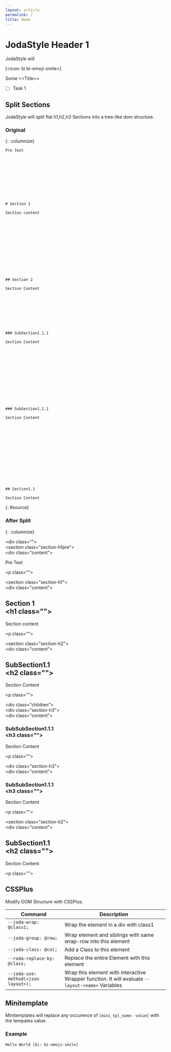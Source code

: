 ```yaml
---
layout: article
permalink: /
title: Home
---
```





# JodaStyle Header 1

JodaStyle will 

[<icon: bi bi-emoji-smile>]

Some ==Title==

- [ ] Task 1

## Split Sections

JodaStyle will split flat h1,h2,h3 Sections into a tree-like dom structure.


### Original
{: .columnize}

```
Pre Text











# Section 1

Section content














## Section 2

Section Content









### SubSection1.1.1

Section Content














### SubSection1.1.1

Section Content















## Section1.1

Section Content

```
{: #source}

### After Split
{: .columnize}



<div class="debug"><div class="joda-visualize">&lt;div  class=""&gt;</div><section class="section-h1pre"><div class="joda-visualize">&lt;section  class="section-h1pre"&gt;</div><div class="content"><div class="joda-visualize">&lt;div  class="content"&gt;</div><p>Pre Text<div class="joda-visualize">&lt;p  class=""&gt;</div></p></div></section><section class="section-h1" style=""><div class="joda-visualize">&lt;section  class="section-h1"&gt;</div><div class="content"><div class="joda-visualize">&lt;div  class="content"&gt;</div><h1 id="section-1">Section 1<div class="joda-visualize">&lt;h1  class=""&gt;</div></h1><p>Section content<div class="joda-visualize">&lt;p  class=""&gt;</div></p></div></section><section class="section-h2" style=""><div class="joda-visualize">&lt;section  class="section-h2"&gt;</div><div class="content"><div class="joda-visualize">&lt;div  class="content"&gt;</div><h2 id="subsection11">SubSection1.1<div class="joda-visualize">&lt;h2  class=""&gt;</div></h2><p>Section Content<div class="joda-visualize">&lt;p  class=""&gt;</div></p></div><div class="children"><div class="joda-visualize">&lt;div  class="children"&gt;</div><div class="section-h3" style=""><div class="joda-visualize">&lt;div  class="section-h3"&gt;</div><div class="content"><div class="joda-visualize">&lt;div  class="content"&gt;</div><h3 id="subsubsection111">SubSubSection1.1.1<div class="joda-visualize">&lt;h3  class=""&gt;</div></h3><p>Section Content<div class="joda-visualize">&lt;p  class=""&gt;</div></p></div></div><div class="section-h3" style=""><div class="joda-visualize">&lt;div  class="section-h3"&gt;</div><div class="content"><div class="joda-visualize">&lt;div  class="content"&gt;</div><h3 id="subsubsection111-1">SubSubSection1.1.1<div class="joda-visualize">&lt;h3  class=""&gt;</div></h3><p>Section Content<div class="joda-visualize">&lt;p  class=""&gt;</div></p></div></div></div></section><section class="section-h2" style=""><div class="joda-visualize">&lt;section  class="section-h2"&gt;</div><div class="content"><div class="joda-visualize">&lt;div  class="content"&gt;</div><h2 id="subsection11-1">SubSection1.1<div class="joda-visualize">&lt;h2  class=""&gt;</div></h2><p>Section Content<div class="joda-visualize">&lt;p  class=""&gt;</div></p></div></section></div>


## CSSPlus

Modify DOM Structure with CSSPlus.


| Command                              | Description                                                                                       |
|--------------------------------------|---------------------------------------------------------------------------------------------------|
| `--joda-wrap: @class1;`              | Wrap the element in a div with class1                                                             |
| `--joda-group: @row;`                | Wrap element and siblings with same wrap-row into this element                                    |
| `--joda-class: @col;`                | Add a Class to this element                                                                       |
| `--roda-replace-by: @class;`         | Replace the entire Element with this element                                                      |
| `--joda-use: method(<json layout>);` | Wrap this element with interactive Wrapper function. It will evaluate `--layout-<name>` Variables |


## Minitemplate

Minitemplates will replace any occurence of `[mini_tpl_name: value]` with the tempates value.

### Example

```
Hello World [bi: bi-emoji-smile]
```


